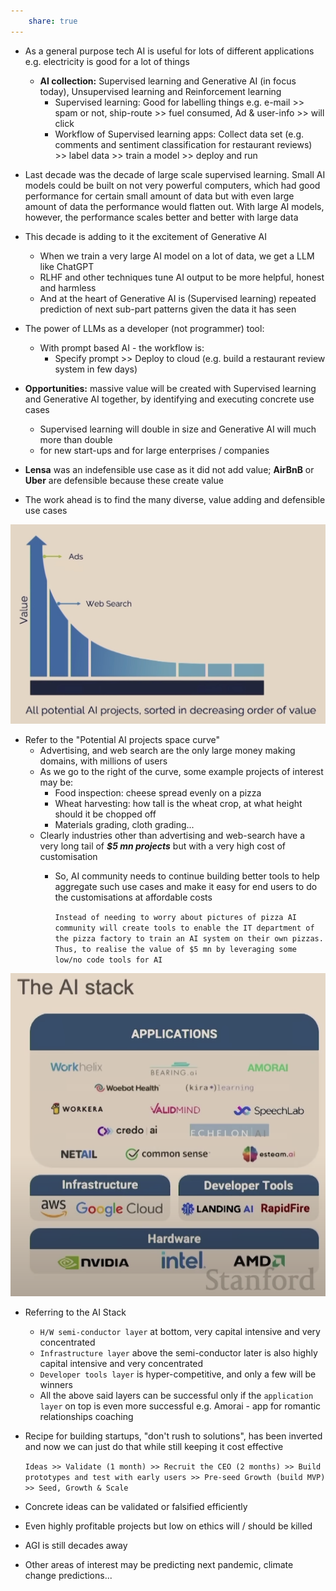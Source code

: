 ```yaml
---
    share: true  
---
```

- As a general purpose tech AI is useful for lots of different applications e.g. electricity is good for a lot of things
  - **AI collection:** Supervised learning and Generative AI (in focus today), Unsupervised learning and Reinforcement learning
	  - Supervised learning: Good for labelling things e.g. e-mail >> spam or not, ship-route >> fuel consumed, Ad & user-info >> will click
	  - Workflow of Supervised learning apps: Collect data set (e.g. comments and sentiment classification for restaurant reviews) >> label data >> train a model >> deploy and run
- Last decade was the decade of large scale supervised learning. Small AI models could be built on not very powerful computers, which had good performance for certain small amount of data but with even large amount of data the performance would flatten out. With large AI models, however, the performance scales better and better with large data
- This decade is adding to it the excitement of Generative AI
	- When we train a very large AI model on a lot of data, we get a LLM like ChatGPT
	- RLHF and other techniques tune AI output to be more helpful, honest and harmless
	- And at the heart of Generative AI is (Supervised learning) repeated prediction of next sub-part patterns given the data it has seen
- The power of LLMs as a developer (not programmer) tool:
	- With prompt based AI - the workflow is:
		- Specify prompt >> Deploy to cloud (e.g. build a restaurant review system in few days)
- **Opportunities:** massive value will be created with Supervised learning and Generative AI together, by identifying and executing concrete use cases
	- Supervised learning will double in size and Generative AI will much more than double
	- for new start-ups and for large enterprises / companies

- **Lensa** was an indefensible use case as it did not add value; **AirBnB** or **Uber** are defensible because these create value
- The work ahead is to find the many diverse, value adding and defensible use cases

![Potential AI Projects.jpeg](images/PotentialAIProjects.jpeg)
- Refer to the "Potential AI projects space curve"
	- Advertising, and web search are the only large money making domains, with millions of users
	- As we go to the right of the curve, some example projects of interest may be:
		- Food inspection: cheese spread evenly on a pizza
		- Wheat harvesting: how tall is the wheat crop, at what height should it be chopped off
		- Materials grading, cloth grading...
	- Clearly industries other than advertising and web-search have a very long tail of ***$5 mn projects*** but with a very high cost of customisation
		- So, AI community needs to continue building better tools to help aggregate such use cases and make it easy for end users to do the customisations at affordable costs
		
			`Instead of needing to worry about pictures of pizza AI community will create tools to enable the IT department of the pizza factory to train an AI system on their own pizzas. Thus, to realise the value of $5 mn by leveraging some low/no code tools for AI`

![AI Stack](images/TheAIStack.png)
- Referring to the AI Stack
	- `H/W semi-conductor layer` at bottom, very capital intensive and very concentrated
	- `Infrastructure layer` above the semi-conductor later is also highly capital intensive and very concentrated
	- `Developer tools layer` is hyper-competitive, and only a few will be winners 
	- All the above said layers can be successful only if the `application layer` on top is even more successful e.g. Amorai - app for romantic relationships coaching
- Recipe for building startups, "don't rush to solutions", has been inverted and now we can just do that while still keeping it cost effective

	`Ideas >> Validate (1 month) >> Recruit the CEO (2 months) >> Build prototypes and test with early users >> Pre-seed Growth (build MVP) >> Seed, Growth & Scale`
	
- Concrete ideas can be validated or falsified efficiently
- Even highly profitable projects but low on ethics will / should be killed
- AGI is still decades away
- Other areas of interest may be predicting next pandemic, climate change predictions...
